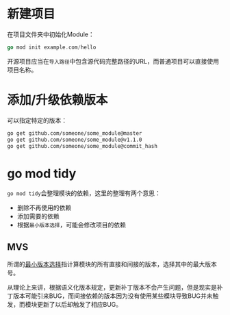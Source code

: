 # 新建项目

在项目文件夹中初始化Module：

```go
go mod init example.com/hello
```

开源项目应当在`导入路径`中包含源代码完整路径的URL，而普通项目可以直接使用项目名称。

# 添加/升级依赖版本

可以指定特定的版本：

```bash
go get github.com/someone/some_module@master
go get github.com/someone/some_module@v1.1.0
go get github.com/someone/some_module@commit_hash
```

# go mod tidy

`go mod tidy`会整理模块的依赖，这里的整理有两个意思：

- 删除不再使用的依赖
- 添加需要的依赖
- 根据`最小版本选择`，可能会修改项目的依赖

##  MVS

所谓的[最小版本选择](https://go.dev/ref/mod#minimal-version-selection)指计算模块的所有直接和间接的版本，选择其中的最大版本号。

从理论上来讲，根据语义化版本规定，更新补丁版本不会产生问题，但是现实是补丁版本可能引来BUG，而间接依赖的版本因为没有使用某些模块导致BUG并未触发，而模块更新了以后却触发了相应BUG。
